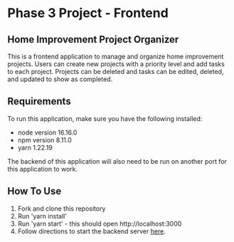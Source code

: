 # Phase 3 Project - Frontend
##  Home Improvement Project Organizer
This is a frontend application to manage and organize home improvement projects. Users can create new projects with a priority level and add tasks to each project. Projects can be deleted and tasks can be edited, deleted, and updated to show as completed.

## Requirements
To run this application, make sure you have the following installed:
* node version 16.16.0
* npm version 8.11.0
* yarn 1.22.19

The backend of this application will also need to be run on another port for this application to work.

## How To Use
1. Fork and clone this repository
2. Run 'yarn install'
3. Run 'yarn start' - this should open http://localhost:3000
3. Follow directions to start the backend server [here](https://github.com/kyrstin-kempf/phase-3-sinatra-react-project-backend/blob/main/README.md).